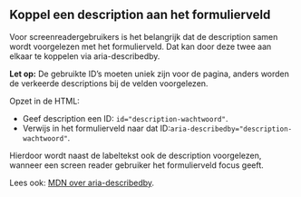## Koppel een description aan het formulierveld

Voor screenreadergebruikers is het belangrijk dat de description samen wordt voorgelezen met het formulierveld. Dat kan door deze twee aan elkaar te koppelen via aria-describedby.

**Let op:** De gebruikte ID’s moeten uniek zijn voor de pagina, anders worden de verkeerde descriptions bij de velden voorgelezen.

Opzet in de HTML:

- Geef description een ID: `id="description-wachtwoord"`.
- Verwijs in het formulierveld naar dat ID:`aria-describedby="description-wachtwoord"`.

Hierdoor wordt naast de labeltekst ook de description voorgelezen, wanneer een screen reader gebruiker het formulierveld focus geeft.

Lees ook: [MDN over aria-describedby](https://developer.mozilla.org/en-US/docs/Web/Accessibility/ARIA/Attributes/aria-describedby).
